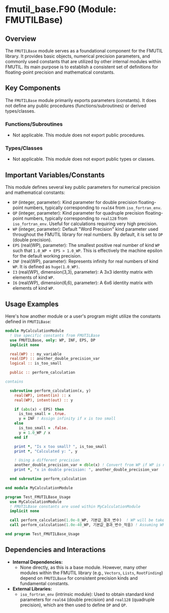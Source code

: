 # fmutil_base.F90 (Module: FMUTILBase)

## Overview

The `FMUTILBase` module serves as a foundational component for the FMUTIL library. It provides basic objects, numerical precision parameters, and commonly used constants that are utilized by other internal modules within FMUTIL. Its main purpose is to establish a consistent set of definitions for floating-point precision and mathematical constants.

## Key Components

The `FMUTILBase` module primarily exports parameters (constants). It does not define any public procedures (functions/subroutines) or derived types/classes.

### Functions/Subroutines

*   Not applicable. This module does not export public procedures.

### Types/Classes

*   Not applicable. This module does not export public types or classes.

## Important Variables/Constants

This module defines several key public parameters for numerical precision and mathematical constants:

*   `DP` (integer, parameter): Kind parameter for double precision floating-point numbers, typically corresponding to `real64` from `iso_fortran_env`.
*   `QP` (integer, parameter): Kind parameter for quadruple precision floating-point numbers, typically corresponding to `real128` from `iso_fortran_env`. Useful for calculations requiring very high precision.
*   `WP` (integer, parameter): Default "Word Precision" kind parameter used throughout the FMUTIL library for real numbers. By default, it is set to `DP` (double precision).
*   `EPS` (real(WP), parameter): The smallest positive real number of kind `WP` such that `1.0_WP + EPS > 1.0_WP`. This is effectively the machine epsilon for the default working precision.
*   `INF` (real(WP), parameter): Represents infinity for real numbers of kind `WP`. It is defined as `huge(1.0_WP)`.
*   `I3` (real(WP), dimension(3,3), parameter): A 3x3 identity matrix with elements of kind `WP`.
*   `I6` (real(WP), dimension(6,6), parameter): A 6x6 identity matrix with elements of kind `WP`.

## Usage Examples

Here's how another module or a user's program might utilize the constants defined in `FMUTILBase`:

```fortran
module MyCalculationModule
  ! Use specific constants from FMUTILBase
  use FMUTILBase, only: WP, INF, EPS, DP
  implicit none

  real(WP) :: my_variable
  real(DP) :: another_double_precision_var
  logical :: is_too_small

  public :: perform_calculation

contains

  subroutine perform_calculation(x, y)
    real(WP), intent(in) :: x
    real(WP), intent(out) :: y

    if (abs(x) < EPS) then
      is_too_small = .true.
      y = INF ! Assign infinity if x is too small
    else
      is_too_small = .false.
      y = 1.0_WP / x
    end if

    print *, "Is x too small? ", is_too_small
    print *, "Calculated y: ", y

    ! Using a different precision
    another_double_precision_var = dble(x) ! Convert from WP if WP is not DP
    print *, "x in double precision: ", another_double_precision_var

  end subroutine perform_calculation

end module MyCalculationModule

program Test_FMUTILBase_Usage
  use MyCalculationModule
  ! FMUTILBase constants are used within MyCalculationModule
  implicit none

  call perform_calculation(1.0e-8_WP, 기본값_결과_변수)  ! WP will be taken from FMUTILBase via MyCalculationModule
  call perform_calculation(1.0e-40_WP, 기본값_결과_변수_작음) ! Assuming WP is DP, this might be smaller than EPS

end program Test_FMUTILBase_Usage
```

## Dependencies and Interactions

*   **Internal Dependencies:**
    *   None directly, as this is a base module. However, many other modules within the FMUTIL library (e.g., `Vectors`, `Lists`, `RootFinding`) depend on `FMUTILBase` for consistent precision kinds and fundamental constants.
*   **External Libraries:**
    *   `iso_fortran_env` (intrinsic module): Used to obtain standard kind parameters for `real64` (double precision) and `real128` (quadruple precision), which are then used to define `DP` and `QP`.
```
